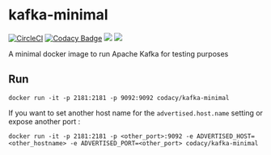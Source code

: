 # kafka-minimal
[![CircleCI](https://circleci.com/gh/codacy/kafka-minimal.svg?style=svg)](https://circleci.com/gh/codacy/kafka-minimal)
[![Codacy Badge](https://api.codacy.com/project/badge/Grade/11f09c91c28644718046c41164e56b0d)](https://www.codacy.com/app/Codacy/kafka-minimal?utm_source=github.com&amp;utm_medium=referral&amp;utm_content=codacy/kafka-minimal&amp;utm_campaign=Badge_Grade)
[![](https://images.microbadger.com/badges/image/codacy/kafka-minimal.svg)](https://microbadger.com/images/codacy/kafka-minimal "Get your own image badge on microbadger.com")
[![](https://images.microbadger.com/badges/version/codacy/kafka-minimal.svg)](https://microbadger.com/images/codacy/kafka-minimal "Get your own version badge on microbadger.com")

A minimal docker image to run Apache Kafka for testing purposes

## Run

`docker run -it -p 2181:2181 -p 9092:9092 codacy/kafka-minimal`

If you want to set another host name for the `advertised.host.name` setting or expose another port :

`docker run -it -p 2181:2181 -p <other_port>:9092 -e ADVERTISED_HOST=<other_hostname> -e ADVERTISED_PORT=<other_port> codacy/kafka-minimal`
